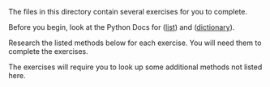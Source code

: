 The files in this directory contain several exercises for you to complete. 

Before you begin, look at the Python Docs for ([list](https://python-reference.readthedocs.io/en/latest/docs/list/)) and ([dictionary](https://python-reference.readthedocs.io/en/latest/docs/dict/)). 

Research the listed methods below for each exercise. You will need them to complete the exercises. 

The exercises will require you to look up some additional methods not listed here.
